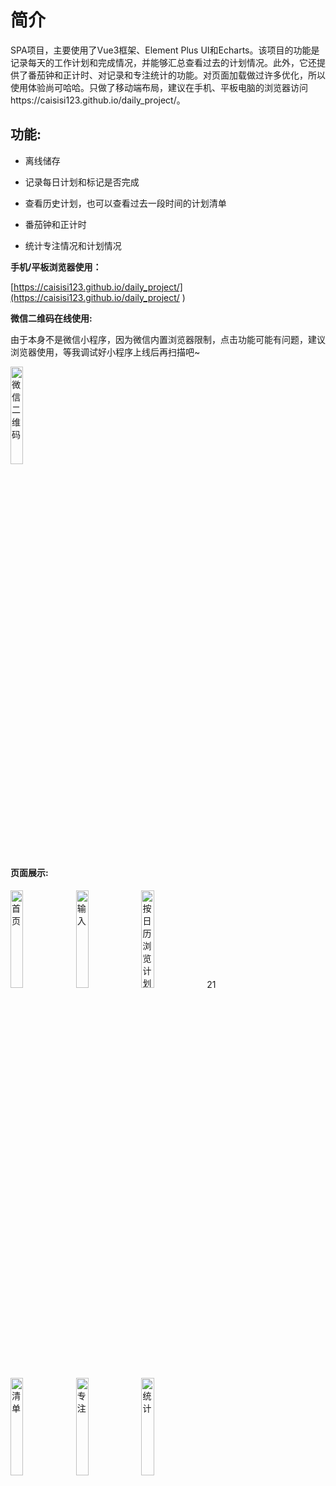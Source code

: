 # 简介
 SPA项目，主要使用了Vue3框架、Element Plus UI和Echarts。该项目的功能是记录每天的工作计划和完成情况，并能够汇总查看过去的计划情况。此外，它还提供了番茄钟和正计时、对记录和专注统计的功能。对页面加载做过许多优化，所以使用体验尚可哈哈。只做了移动端布局，建议在手机、平板电脑的浏览器访问https://caisisi123.github.io/daily_project/。


## 功能:
* 离线储存

* 记录每日计划和标记是否完成

* 查看历史计划，也可以查看过去一段时间的计划清单

* 番茄钟和正计时

* 统计专注情况和计划情况

**手机/平板浏览器使用：**

[https://caisisi123.github.io/daily_project/](https://caisisi123.github.io/daily_project/ )

**微信二维码在线使用:**

由于本身不是微信小程序，因为微信内置浏览器限制，点击功能可能有问题，建议浏览器使用，等我调试好小程序上线后再扫描吧~

<img src="https://caisisi123.github.io/daily_project/show/mypage.jpg" alt="微信二维码" width="20%">

#### 页面展示:

<div display="flex">
<img src="https://caisisi123.github.io/daily_project/show/index.png" alt="首页" width="20%">
 <img src="https://caisisi123.github.io/daily_project/show/input.png" alt="输入" width="20%">
<img src="https://caisisi123.github.io/daily_project/show/cal.jpg" alt="按日历浏览计划" width="20%">
21
 </div>
 <div display="flex" justify-content="center">
<img src="https://caisisi123.github.io/daily_project/show/list.png" alt="清单" width="20%">
<img src="https://caisisi123.github.io/daily_project/show/focus.png" alt="专注" width="20%">
<img src="https://caisisi123.github.io/daily_project/show/statistic.png" alt="统计" width="20%">
</div>
